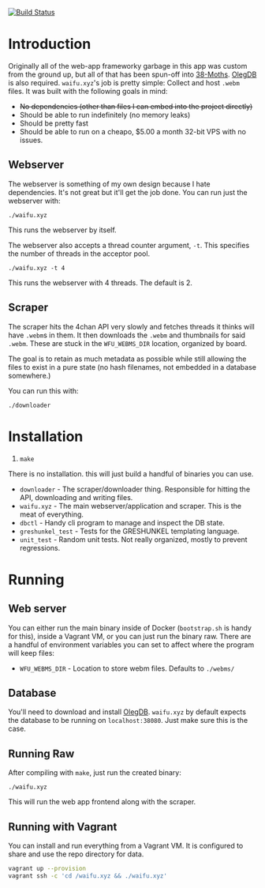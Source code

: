 [![Build Status](https://drone.io/github.com/qpfiffer/waifu.xyz/status.png)](https://drone.io/github.com/qpfiffer/waifu.xyz/latest)

# Introduction

Originally all of the web-app frameworky garbage in this app was custom from the
ground up, but all of that has been spun-off into [38-Moths](https://github.com/qpfiffer/38-Moths).
[OlegDB](https://olegdb.org/) is also required.
`waifu.xyz`'s  job is pretty simple: Collect and host `.webm` files.
It was built with the following goals in mind:

* ~~No dependencies (other than files I can embed into the project directly)~~
* Should be able to run indefinitely (no memory leaks)
* Should be pretty fast
* Should be able to run on a cheapo, $5.00 a month 32-bit VPS with no issues.

## Webserver

The webserver is something of my own design because I hate dependencies. It's
not great but it'll get the job done. You can run just the webserver with:

```
./waifu.xyz
```

This runs the webserver by itself.

The webserver also accepts a thread counter argument, `-t`. This specifies the
number of threads in the acceptor pool.

```
./waifu.xyz -t 4
```

This runs the webserver with 4 threads. The default is 2.

## Scraper

The scraper hits the 4chan API very slowly and fetches threads it thinks will
have `.webm`s in them. It then downloads the `.webm` and thumbnails for said
`.webm`. These are stuck in the `WFU_WEBMS_DIR` location, organized by board.

The goal is to retain as much metadata as possible while still allowing the
files to exist in a pure state (no hash filenames, not embedded in a database
somewhere.)

You can run this with:

```
./downloader
```

# Installation

1. `make`

There is no installation. this will just build a handful of binaries you can use.

* `downloader` - The scraper/downloader thing. Responsible for hitting the API,
  downloading and writing files.
* `waifu.xyz` - The main webserver/application and scraper. This is the meat of
  everything.
* `dbctl` - Handy cli program to manage and inspect the DB state.
* `greshunkel_test` - Tests for the GRESHUNKEL templating language.
* `unit_test` - Random unit tests. Not really organized, mostly to prevent
  regressions.

# Running

## Web server

You can either run the main binary inside of Docker (`bootstrap.sh` is handy for
this), inside a Vagrant VM, or you can just run the binary raw. There are a handful
of environment variables you can set to affect where the program will keep files:

* `WFU_WEBMS_DIR` - Location to store webm files. Defaults to `./webms/`

## Database

You'll need to download and install [OlegDB](https://olegdb.org/). `waifu.xyz`
by default expects the database to be running on `localhost:38080`. Just make
sure this is the case.

## Running Raw

After compiling with `make`, just run the created binary:

```
./waifu.xyz
```

This will run the web app frontend along with the scraper.

## Running with Vagrant

You can install and run everything from a Vagrant VM. It is configured to share
and use the repo directory for data.

```Bash
vagrant up --provision
vagrant ssh -c 'cd /waifu.xyz && ./waifu.xyz'
```
